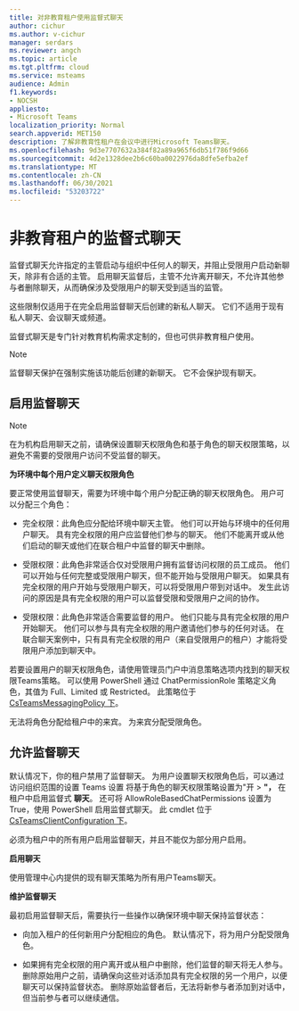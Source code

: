 ```yaml
---
title: 对非教育租户使用监督式聊天
author: cichur
ms.author: v-cichur
manager: serdars
ms.reviewer: angch
ms.topic: article
ms.tgt.pltfrm: cloud
ms.service: msteams
audience: Admin
f1.keywords:
- NOCSH
appliesto:
- Microsoft Teams
localization_priority: Normal
search.appverid: MET150
description: 了解非教育性租户在会议中进行Microsoft Teams聊天。
ms.openlocfilehash: 9d3e7707632a384f82a89a965f6db51f786f9d66
ms.sourcegitcommit: 4d2e1328dee2b6c60ba0022976da8dfe5efba2ef
ms.translationtype: MT
ms.contentlocale: zh-CN
ms.lasthandoff: 06/30/2021
ms.locfileid: "53203722"
---
```

# <a name="supervised-chats-for-non-educational-tenants"></a>非教育租户的监督式聊天

监督式聊天允许指定的主管启动与组织中任何人的聊天，并阻止受限用户启动新聊天，除非有合适的主管。 启用聊天监督后，主管不允许离开聊天，不允许其他参与者删除聊天，从而确保涉及受限用户的聊天受到适当的监管。

这些限制仅适用于在完全启用监督聊天后创建的新私人聊天。 它们不适用于现有私人聊天、会议聊天或频道。

监督式聊天是专门针对教育机构需求定制的，但也可供非教育租户使用。

> [!NOTE]
> 监督聊天保护在强制实施该功能后创建的新聊天。 它不会保护现有聊天。

## <a name="enable-supervised-chat"></a>启用监督聊天

> [!NOTE]
> 在为机构启用聊天之前，请确保设置聊天权限角色和基于角色的聊天权限策略，以避免不需要的受限用户访问不受监督的聊天。

**为环境中每个用户定义聊天权限角色**

要正常使用监督聊天，需要为环境中每个用户分配正确的聊天权限角色。 用户可以分配三个角色：

- 完全权限：此角色应分配给环境中聊天主管。 他们可以开始与环境中的任何用户聊天。 具有完全权限的用户应监督他们参与的聊天。 他们不能离开或从他们启动的聊天或他们在联合租户中监督的聊天中删除。

- 受限权限：此角色非常适合仅对受限用户拥有监督访问权限的员工成员。 他们可以开始与任何完整或受限用户聊天，但不能开始与受限用户聊天。 如果具有完全权限的用户开始与受限用户聊天，可以将受限用户带到对话中。 发生此访问的原因是具有完全权限的用户可以监督受限和受限用户之间的协作。

- 受限权限：此角色非常适合需要监督的用户。 他们只能与具有完全权限的用户开始聊天。 他们可以参与具有完全权限的用户邀请他们参与的任何对话。 在联合聊天案例中，只有具有完全权限的用户（来自受限用户的租户）才能将受限用户添加到聊天中。

若要设置用户的聊天权限角色，请使用管理员门户中消息策略选项内找到的聊天权限Teams策略。 可以使用 PowerShell 通过 ChatPermissionRole 策略定义角色，其值为 Full、Limited 或 Restricted。 此策略位于 [CsTeamsMessagingPolicy 下](/powershell/module/skype/set-csteamsmessagingpolicy?view=skype-ps)。

无法将角色分配给租户中的来宾。 为来宾分配受限角色。

## <a name="allow-supervised-chat"></a>允许监督聊天

默认情况下，你的租户禁用了监督聊天。 为用户设置聊天权限角色后，可以通过访问组织范围的设置 Teams 设置 将基于角色的聊天权限策略设置为"开  >  **"，** 在租户中启用监督式 **聊天**。 还可将 AllowRoleBasedChatPermissions 设置为 True，使用 PowerShell 启用监督式聊天。 此 cmdlet 位于 [CsTeamsClientConfiguration 下](/powershell/module/skype/set-csteamsclientconfiguration?view=skype-ps)。

必须为租户中的所有用户启用监督聊天，并且不能仅为部分用户启用。

**启用聊天**

使用管理中心内提供的现有聊天策略为所有用户Teams聊天。

**维护监督聊天**

最初启用监督聊天后，需要执行一些操作以确保环境中聊天保持监督状态：

- 向加入租户的任何新用户分配相应的角色。 默认情况下，将为用户分配受限角色。

- 如果拥有完全权限的用户离开或从租户中删除，他们监督的聊天将无人参与。 删除原始用户之前，请确保向这些对话添加具有完全权限的另一个用户，以便聊天可以保持监督状态。 删除原始监督者后，无法将新参与者添加到对话中，但当前参与者可以继续通信。
